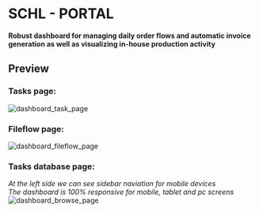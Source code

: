 # SCHL - PORTAL
<strong>Robust dashboard for managing daily order flows and automatic invoice generation as well as visualizing in-house production activity</strong>
## Preview
### Tasks page:
![dashboard_task_page](https://i.ibb.co.com/1YWT8CV4/schl-task-page.png)

### Fileflow page:
![dashboard_fileflow_page](https://i.ibb.co.com/bYQMdkw/schl-fileflow-page.jpg)

### Tasks database page:
*At the left side we can see sidebar naviation for mobile devices*<br/>
*The dashboard is 100% responsive for mobile, tablet and pc screens*
![dashboard_browse_page](https://i.ibb.co.com/tMSR4tRV/schl-browse-page.png)
